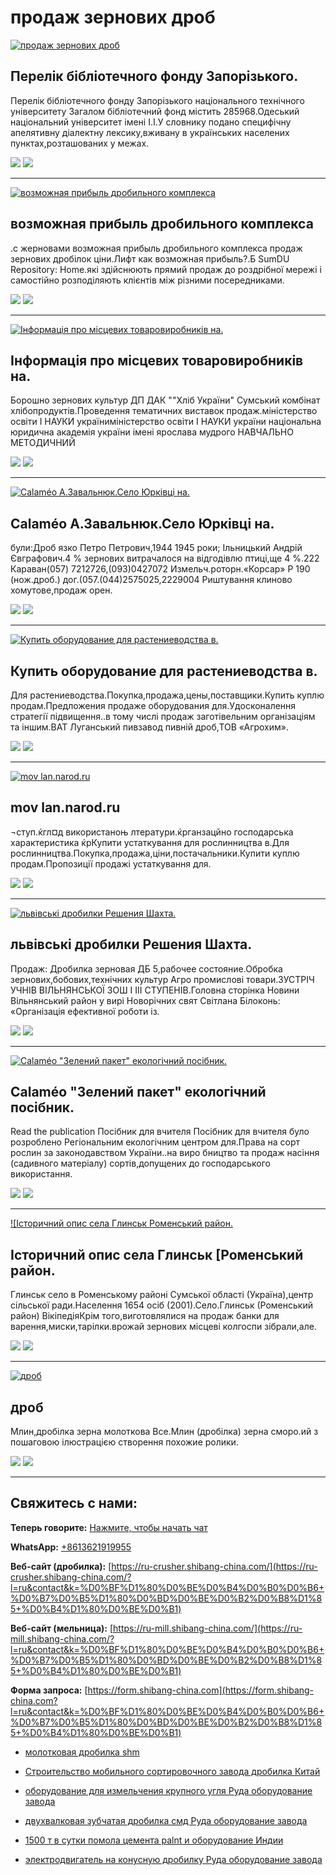 # продаж зернових дроб

<a href="https://swt.shibang-china.com/?l=ru&img&k=%D0%BF%D1%80%D0%BE%D0%B4%D0%B0%D0%B6+%D0%B7%D0%B5%D1%80%D0%BD%D0%BE%D0%B2%D0%B8%D1%85+%D0%B4%D1%80%D0%BE%D0%B1" target="_blank">![продаж зернових дроб](http://static.shibang-china.com/all-800x300/711.jpg)</a>

## Перелік бібліотечного фонду Запорізького.
Перелік бібліотечного фонду Запорізького національного технічного університету Загалом бібліотечний фонд містить 285968.­Одеський національний університет імені І.І.У словнику подано специфічну апелятивну діалектну лексику,вживану в українських населених пунктах,розташованих у межах.


<a href="https://whatsapp.shibangsoft.com/WhatsApp.php" target="_blank" title="WhatsApp">![](http://static.shibang-china.com/icon/whatsapp.png)</a> <a href="https://swt.shibang-china.com/?l=ru&icon&k=%D0%BF%D1%80%D0%BE%D0%B4%D0%B0%D0%B6+%D0%B7%D0%B5%D1%80%D0%BD%D0%BE%D0%B2%D0%B8%D1%85+%D0%B4%D1%80%D0%BE%D0%B1" target="_blank">![](http://static.shibang-china.com/icon/chat-ru.png)</a>

---

<a href="https://swt.shibang-china.com/?l=ru&img&k=%D0%BF%D1%80%D0%BE%D0%B4%D0%B0%D0%B6+%D0%B7%D0%B5%D1%80%D0%BD%D0%BE%D0%B2%D0%B8%D1%85+%D0%B4%D1%80%D0%BE%D0%B1" target="_blank">![возможная прибыль дробильного комплекса](http://static.shibang-china.com/all-800x300/510.jpg)</a>

## возможная прибыль дробильного комплекса
.с жерновами возможная прибыль дробильного комплекса продаж зернових дробілок ціни.Лифт как возможная прибыль?.Б SumDU Repository: Home.які здійснюють прямий продаж до роздрібної мережі і самостійно розподіляють клієнтів між різними посередниками.


<a href="https://whatsapp.shibangsoft.com/WhatsApp.php" target="_blank" title="WhatsApp">![](http://static.shibang-china.com/icon/whatsapp.png)</a> <a href="https://swt.shibang-china.com/?l=ru&icon&k=%D0%BF%D1%80%D0%BE%D0%B4%D0%B0%D0%B6+%D0%B7%D0%B5%D1%80%D0%BD%D0%BE%D0%B2%D0%B8%D1%85+%D0%B4%D1%80%D0%BE%D0%B1" target="_blank">![](http://static.shibang-china.com/icon/chat-ru.png)</a>

---

<a href="https://swt.shibang-china.com/?l=ru&img&k=%D0%BF%D1%80%D0%BE%D0%B4%D0%B0%D0%B6+%D0%B7%D0%B5%D1%80%D0%BD%D0%BE%D0%B2%D0%B8%D1%85+%D0%B4%D1%80%D0%BE%D0%B1" target="_blank">![Інформація про місцевих товаровиробників на.](http://static.shibang-china.com/all-800x300/1385.jpg)</a>

## Інформація про місцевих товаровиробників на.
Борошно зернових культур ДП ДАК ""Хліб України" Сумський комбінат хлібопродуктів.Проведення тематичних виставок продаж.міністерство освіти І НАУКИ україниміністерство освіти І НАУКИ україни національна юридична академія україни імені ярослава мудрого НАВЧАЛЬНО МЕТОДИЧНИЙ


<a href="https://whatsapp.shibangsoft.com/WhatsApp.php" target="_blank" title="WhatsApp">![](http://static.shibang-china.com/icon/whatsapp.png)</a> <a href="https://swt.shibang-china.com/?l=ru&icon&k=%D0%BF%D1%80%D0%BE%D0%B4%D0%B0%D0%B6+%D0%B7%D0%B5%D1%80%D0%BD%D0%BE%D0%B2%D0%B8%D1%85+%D0%B4%D1%80%D0%BE%D0%B1" target="_blank">![](http://static.shibang-china.com/icon/chat-ru.png)</a>

---

<a href="https://swt.shibang-china.com/?l=ru&img&k=%D0%BF%D1%80%D0%BE%D0%B4%D0%B0%D0%B6+%D0%B7%D0%B5%D1%80%D0%BD%D0%BE%D0%B2%D0%B8%D1%85+%D0%B4%D1%80%D0%BE%D0%B1" target="_blank">![Calaméo А.Завальнюк.Село Юрківці на.](http://static.shibang-china.com/all-800x300/245.jpg)</a>

## Calaméo А.Завальнюк.Село Юрківці на.
були:Дроб язко Петро Петрович,1944 1945 роки; Iльницький Андрiй Євграфович.4 % зернових витрачалося на вiдгодiвлю птицi,ще 4 %.222 Караван(057) 7212726,(093)0427072 Измельч.роторн.«Корсар» Р 190 (нож.дроб.) дог.(057.(044)2575025,2229004 Риштування клиново хомутове,продаж орен.


<a href="https://whatsapp.shibangsoft.com/WhatsApp.php" target="_blank" title="WhatsApp">![](http://static.shibang-china.com/icon/whatsapp.png)</a> <a href="https://swt.shibang-china.com/?l=ru&icon&k=%D0%BF%D1%80%D0%BE%D0%B4%D0%B0%D0%B6+%D0%B7%D0%B5%D1%80%D0%BD%D0%BE%D0%B2%D0%B8%D1%85+%D0%B4%D1%80%D0%BE%D0%B1" target="_blank">![](http://static.shibang-china.com/icon/chat-ru.png)</a>

---

<a href="https://swt.shibang-china.com/?l=ru&img&k=%D0%BF%D1%80%D0%BE%D0%B4%D0%B0%D0%B6+%D0%B7%D0%B5%D1%80%D0%BD%D0%BE%D0%B2%D0%B8%D1%85+%D0%B4%D1%80%D0%BE%D0%B1" target="_blank">![Купить оборудование для растениеводства в.](http://static.shibang-china.com/all-800x300/1019.jpg)</a>

## Купить оборудование для растениеводства в.
Для растениеводства.Покупка,продажа,цены,поставщики.Купить куплю продам.Предложения продаже оборудования для.Удосконалення стратегії підвищення..в тому числі продаж заготівельним організаціям та іншим.ВАТ Луганський пивзавод пивній дроб,ТОВ «Агрохим».


<a href="https://whatsapp.shibangsoft.com/WhatsApp.php" target="_blank" title="WhatsApp">![](http://static.shibang-china.com/icon/whatsapp.png)</a> <a href="https://swt.shibang-china.com/?l=ru&icon&k=%D0%BF%D1%80%D0%BE%D0%B4%D0%B0%D0%B6+%D0%B7%D0%B5%D1%80%D0%BD%D0%BE%D0%B2%D0%B8%D1%85+%D0%B4%D1%80%D0%BE%D0%B1" target="_blank">![](http://static.shibang-china.com/icon/chat-ru.png)</a>

---

<a href="https://swt.shibang-china.com/?l=ru&img&k=%D0%BF%D1%80%D0%BE%D0%B4%D0%B0%D0%B6+%D0%B7%D0%B5%D1%80%D0%BD%D0%BE%D0%B2%D0%B8%D1%85+%D0%B4%D1%80%D0%BE%D0%B1" target="_blank">![mov lan.narod.ru](http://static.shibang-china.com/all-800x300/1161.jpg)</a>

## mov lan.narod.ru
¬ступ.ќгл¤д використаноњ лтератури.ќрганзацйно господарська характеристика    ќрКупити устаткування для рослинництва в.Для рослинництва.Покупка,продажа,ціни,постачальники.Купити куплю продам.Пропозиції продажі устаткування для.


<a href="https://whatsapp.shibangsoft.com/WhatsApp.php" target="_blank" title="WhatsApp">![](http://static.shibang-china.com/icon/whatsapp.png)</a> <a href="https://swt.shibang-china.com/?l=ru&icon&k=%D0%BF%D1%80%D0%BE%D0%B4%D0%B0%D0%B6+%D0%B7%D0%B5%D1%80%D0%BD%D0%BE%D0%B2%D0%B8%D1%85+%D0%B4%D1%80%D0%BE%D0%B1" target="_blank">![](http://static.shibang-china.com/icon/chat-ru.png)</a>

---

<a href="https://swt.shibang-china.com/?l=ru&img&k=%D0%BF%D1%80%D0%BE%D0%B4%D0%B0%D0%B6+%D0%B7%D0%B5%D1%80%D0%BD%D0%BE%D0%B2%D0%B8%D1%85+%D0%B4%D1%80%D0%BE%D0%B1" target="_blank">![львiвськi дробилки Решения Шахта.](http://static.shibang-china.com/all-800x300/81.jpg)</a>

## львiвськi дробилки Решения Шахта.
Продаж: Дробилка зерновая ДБ 5,рабочее состояние.Обробка зернових,бобових,технічних культур Агро промислові товари.ЗУСТРІЧ УЧНІВ ВІЛЬНЯНСЬКОЇ ЗОШ І ІІІ СТУПЕНІВ.Головна сторінка Новини Вільнянський район у вирі Новорічних свят Світлана Білоконь: «Організація ефективної роботи із.


<a href="https://whatsapp.shibangsoft.com/WhatsApp.php" target="_blank" title="WhatsApp">![](http://static.shibang-china.com/icon/whatsapp.png)</a> <a href="https://swt.shibang-china.com/?l=ru&icon&k=%D0%BF%D1%80%D0%BE%D0%B4%D0%B0%D0%B6+%D0%B7%D0%B5%D1%80%D0%BD%D0%BE%D0%B2%D0%B8%D1%85+%D0%B4%D1%80%D0%BE%D0%B1" target="_blank">![](http://static.shibang-china.com/icon/chat-ru.png)</a>

---

<a href="https://swt.shibang-china.com/?l=ru&img&k=%D0%BF%D1%80%D0%BE%D0%B4%D0%B0%D0%B6+%D0%B7%D0%B5%D1%80%D0%BD%D0%BE%D0%B2%D0%B8%D1%85+%D0%B4%D1%80%D0%BE%D0%B1" target="_blank">![Calaméo "Зелений пакет" екологічний посібник.](http://static.shibang-china.com/all-800x300/336.jpg)</a>

## Calaméo "Зелений пакет" екологічний посібник.
Read the publication Посібник для вчителя Посібник для вчителя було розроблено Регіональним екологічним центром для.Права на сорт рослин за законодавством України..на виро бництво та продаж насіння (садивного матеріалу) сортів,допущених до господарського використання.


<a href="https://whatsapp.shibangsoft.com/WhatsApp.php" target="_blank" title="WhatsApp">![](http://static.shibang-china.com/icon/whatsapp.png)</a> <a href="https://swt.shibang-china.com/?l=ru&icon&k=%D0%BF%D1%80%D0%BE%D0%B4%D0%B0%D0%B6+%D0%B7%D0%B5%D1%80%D0%BD%D0%BE%D0%B2%D0%B8%D1%85+%D0%B4%D1%80%D0%BE%D0%B1" target="_blank">![](http://static.shibang-china.com/icon/chat-ru.png)</a>

---

<a href="https://swt.shibang-china.com/?l=ru&img&k=%D0%BF%D1%80%D0%BE%D0%B4%D0%B0%D0%B6+%D0%B7%D0%B5%D1%80%D0%BD%D0%BE%D0%B2%D0%B8%D1%85+%D0%B4%D1%80%D0%BE%D0%B1" target="_blank">![Історичний опис села Глинськ [Роменський район.](http://static.shibang-china.com/all-800x300/483.jpg)</a>

## Історичний опис села Глинськ [Роменський район.
Глинськ село в Роменському районі Сумської області (Україна),центр сільської ради.Населення 1654 осіб (2001).Село.Глинськ (Роменський район) ВікіпедіяКрім того,виготовлялися на продаж банки для варення,миски,тарілки.врожай зернових місцеві колгоспи зібрали,але.


<a href="https://whatsapp.shibangsoft.com/WhatsApp.php" target="_blank" title="WhatsApp">![](http://static.shibang-china.com/icon/whatsapp.png)</a> <a href="https://swt.shibang-china.com/?l=ru&icon&k=%D0%BF%D1%80%D0%BE%D0%B4%D0%B0%D0%B6+%D0%B7%D0%B5%D1%80%D0%BD%D0%BE%D0%B2%D0%B8%D1%85+%D0%B4%D1%80%D0%BE%D0%B1" target="_blank">![](http://static.shibang-china.com/icon/chat-ru.png)</a>

---

<a href="https://swt.shibang-china.com/?l=ru&img&k=%D0%BF%D1%80%D0%BE%D0%B4%D0%B0%D0%B6+%D0%B7%D0%B5%D1%80%D0%BD%D0%BE%D0%B2%D0%B8%D1%85+%D0%B4%D1%80%D0%BE%D0%B1" target="_blank">![дроб](http://static.shibang-china.com/all-800x300/1523.jpg)</a>

## дроб
Млин,дробілка зерна молоткова Все.Млин (дробілка) зерна сморо.ий з пошаговою ілюстрацією створення похожие ролики.

<a href="https://whatsapp.shibangsoft.com/WhatsApp.php" target="_blank" title="WhatsApp">![](http://static.shibang-china.com/icon/whatsapp.png)</a> <a href="https://swt.shibang-china.com/?l=ru&icon&k=%D0%BF%D1%80%D0%BE%D0%B4%D0%B0%D0%B6+%D0%B7%D0%B5%D1%80%D0%BD%D0%BE%D0%B2%D0%B8%D1%85+%D0%B4%D1%80%D0%BE%D0%B1" target="_blank">![](http://static.shibang-china.com/icon/chat-ru.png)</a>

---
## Свяжитесь с нами:

**Теперь говорите:** [Нажмите, чтобы начать чат](https://swt.shibang-china.com?l=ru&contact&k=%D0%BF%D1%80%D0%BE%D0%B4%D0%B0%D0%B6+%D0%B7%D0%B5%D1%80%D0%BD%D0%BE%D0%B2%D0%B8%D1%85+%D0%B4%D1%80%D0%BE%D0%B1)

**WhatsApp:**  [+8613621919955](https://whatsapp.shibangsoft.com/WhatsApp.php)

**Веб-сайт (дробилка):** [https://ru-crusher.shibang-china.com/](https://ru-crusher.shibang-china.com/?l=ru&contact&k=%D0%BF%D1%80%D0%BE%D0%B4%D0%B0%D0%B6+%D0%B7%D0%B5%D1%80%D0%BD%D0%BE%D0%B2%D0%B8%D1%85+%D0%B4%D1%80%D0%BE%D0%B1)

**Веб-сайт (мельница):** [https://ru-mill.shibang-china.com/](https://ru-mill.shibang-china.com/?l=ru&contact&k=%D0%BF%D1%80%D0%BE%D0%B4%D0%B0%D0%B6+%D0%B7%D0%B5%D1%80%D0%BD%D0%BE%D0%B2%D0%B8%D1%85+%D0%B4%D1%80%D0%BE%D0%B1)

**Форма запроса:** [https://form.shibang-china.com](https://form.shibang-china.com?l=ru&contact&k=%D0%BF%D1%80%D0%BE%D0%B4%D0%B0%D0%B6+%D0%B7%D0%B5%D1%80%D0%BD%D0%BE%D0%B2%D0%B8%D1%85+%D0%B4%D1%80%D0%BE%D0%B1)

* [молотковая дробилка shm](../94/%D0%BC%D0%BE%D0%BB%D0%BE%D1%82%D0%BA%D0%BE%D0%B2%D0%B0%D1%8F%20%D0%B4%D1%80%D0%BE%D0%B1%D0%B8%D0%BB%D0%BA%D0%B0%20shm.md)

* [Строительство мобильного сортировочного завода дробилка Китай](../94/%D0%A1%D1%82%D1%80%D0%BE%D0%B8%D1%82%D0%B5%D0%BB%D1%8C%D1%81%D1%82%D0%B2%D0%BE%20%D0%BC%D0%BE%D0%B1%D0%B8%D0%BB%D1%8C%D0%BD%D0%BE%D0%B3%D0%BE%20%D1%81%D0%BE%D1%80%D1%82%D0%B8%D1%80%D0%BE%D0%B2%D0%BE%D1%87%D0%BD%D0%BE%D0%B3%D0%BE%20%D0%B7%D0%B0%D0%B2%D0%BE%D0%B4%D0%B0%20%D0%B4%D1%80%D0%BE%D0%B1%D0%B8%D0%BB%D0%BA%D0%B0%20%D0%9A%D0%B8%D1%82%D0%B0%D0%B9.md)

* [оборудование для измельчения крупного угля Руда оборудование завода](../97/%D0%BE%D0%B1%D0%BE%D1%80%D1%83%D0%B4%D0%BE%D0%B2%D0%B0%D0%BD%D0%B8%D0%B5%20%D0%B4%D0%BB%D1%8F%20%D0%B8%D0%B7%D0%BC%D0%B5%D0%BB%D1%8C%D1%87%D0%B5%D0%BD%D0%B8%D1%8F%20%D0%BA%D1%80%D1%83%D0%BF%D0%BD%D0%BE%D0%B3%D0%BE%20%D1%83%D0%B3%D0%BB%D1%8F%20%D0%A0%D1%83%D0%B4%D0%B0%20%D0%BE%D0%B1%D0%BE%D1%80%D1%83%D0%B4%D0%BE%D0%B2%D0%B0%D0%BD%D0%B8%D0%B5%20%D0%B7%D0%B0%D0%B2%D0%BE%D0%B4%D0%B0.md)

* [двухвалковая зубчатая дробилка смд Руда оборудование завода](../99/%D0%B4%D0%B2%D1%83%D1%85%D0%B2%D0%B0%D0%BB%D0%BA%D0%BE%D0%B2%D0%B0%D1%8F%20%D0%B7%D1%83%D0%B1%D1%87%D0%B0%D1%82%D0%B0%D1%8F%20%D0%B4%D1%80%D0%BE%D0%B1%D0%B8%D0%BB%D0%BA%D0%B0%20%D1%81%D0%BC%D0%B4%20%D0%A0%D1%83%D0%B4%D0%B0%20%D0%BE%D0%B1%D0%BE%D1%80%D1%83%D0%B4%D0%BE%D0%B2%D0%B0%D0%BD%D0%B8%D0%B5%20%D0%B7%D0%B0%D0%B2%D0%BE%D0%B4%D0%B0.md)

* [1500 т в сутки помола цемента palnt и оборудование Индии](../104/1500%20%D1%82%20%D0%B2%20%D1%81%D1%83%D1%82%D0%BA%D0%B8%20%D0%BF%D0%BE%D0%BC%D0%BE%D0%BB%D0%B0%20%D1%86%D0%B5%D0%BC%D0%B5%D0%BD%D1%82%D0%B0%20palnt%20%D0%B8%20%D0%BE%D0%B1%D0%BE%D1%80%D1%83%D0%B4%D0%BE%D0%B2%D0%B0%D0%BD%D0%B8%D0%B5%20%D0%98%D0%BD%D0%B4%D0%B8%D0%B8.md)

* [электродвигатель на конусную дробилку Руда оборудование завода](../101/%D1%8D%D0%BB%D0%B5%D0%BA%D1%82%D1%80%D0%BE%D0%B4%D0%B2%D0%B8%D0%B3%D0%B0%D1%82%D0%B5%D0%BB%D1%8C%20%D0%BD%D0%B0%20%D0%BA%D0%BE%D0%BD%D1%83%D1%81%D0%BD%D1%83%D1%8E%20%D0%B4%D1%80%D0%BE%D0%B1%D0%B8%D0%BB%D0%BA%D1%83%20%D0%A0%D1%83%D0%B4%D0%B0%20%D0%BE%D0%B1%D0%BE%D1%80%D1%83%D0%B4%D0%BE%D0%B2%D0%B0%D0%BD%D0%B8%D0%B5%20%D0%B7%D0%B0%D0%B2%D0%BE%D0%B4%D0%B0.md)